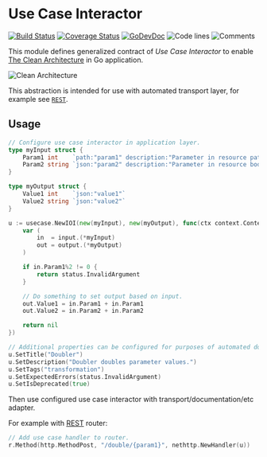 # Use Case Interactor

[![Build Status](https://github.com/swaggest/usecase/workflows/test-unit/badge.svg)](https://github.com/swaggest/usecase/actions?query=branch%3Amaster+workflow%3Atest-unit)
[![Coverage Status](https://codecov.io/gh/swaggest/usecase/branch/master/graph/badge.svg)](https://codecov.io/gh/swaggest/usecase)
[![GoDevDoc](https://img.shields.io/badge/dev-doc-00ADD8?logo=go)](https://pkg.go.dev/github.com/swaggest/usecase)
![Code lines](https://sloc.xyz/github/swaggest/usecase/?category=code)
![Comments](https://sloc.xyz/github/swaggest/usecase/?category=comments)

This module defines generalized contract of *Use Case Interactor* to enable 
[The Clean Architecture](https://blog.cleancoder.com/uncle-bob/2012/08/13/the-clean-architecture.html) 
in Go application.

![Clean Architecture](https://blog.cleancoder.com/uncle-bob/images/2012-08-13-the-clean-architecture/CleanArchitecture.jpg)

This abstraction is intended for use with automated transport layer, for example see [`REST`](https://github.com/swaggest/rest). 

## Usage

```go
// Configure use case interactor in application layer.
type myInput struct {
    Param1 int    `path:"param1" description:"Parameter in resource path." multipleOf:"2"`
    Param2 string `json:"param2" description:"Parameter in resource body."`
}

type myOutput struct {
    Value1 int    `json:"value1"`
    Value2 string `json:"value2"`
}

u := usecase.NewIOI(new(myInput), new(myOutput), func(ctx context.Context, input, output interface{}) error {
    var (
        in  = input.(*myInput)
        out = output.(*myOutput)
    )

    if in.Param1%2 != 0 {
        return status.InvalidArgument
    }

    // Do something to set output based on input.
    out.Value1 = in.Param1 + in.Param1
    out.Value2 = in.Param2 + in.Param2

    return nil
})

// Additional properties can be configured for purposes of automated documentation.
u.SetTitle("Doubler")
u.SetDescription("Doubler doubles parameter values.")
u.SetTags("transformation")
u.SetExpectedErrors(status.InvalidArgument)
u.SetIsDeprecated(true)
```

Then use configured use case interactor with transport/documentation/etc adapter.

For example with [REST](https://github.com/swaggest/rest/blob/v0.1.18/_examples/basic/main.go#L95-L96) router:
```go
// Add use case handler to router.
r.Method(http.MethodPost, "/double/{param1}", nethttp.NewHandler(u))
```